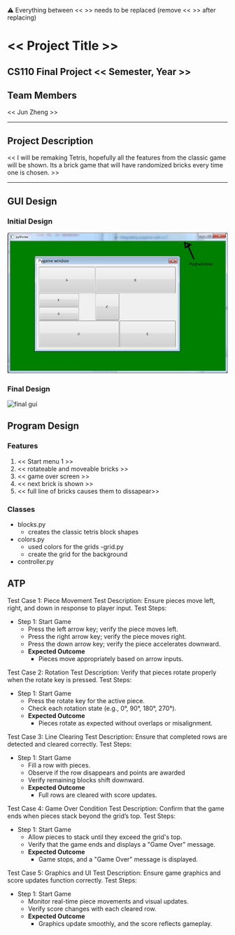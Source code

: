 
:warning: Everything between << >> needs to be replaced (remove << >> after replacing)

# << Project Title >>
## CS110 Final Project  << Semester, Year >>

## Team Members

<< Jun Zheng >>

***

## Project Description

<< I will be remaking Tetris, hopefully all the features from the classic game will be shown. Its a brick game that will have randomized bricks every time one is chosen. >>

***    

## GUI Design

### Initial Design

![initial gui](assets/gui.jpg)

### Final Design

![final gui](assets/finalgui.jpg)

## Program Design

### Features

1. << Start menu 1 >>
2. << rotateable and moveable bricks >>
3. << game over screen >>
4. << next brick is shown >>
5. << full line of bricks causes them to dissapear>>

### Classes

- blocks.py
  - creates the classic tetris block shapes
- colors.py 
  - used colors for the grids
-grid.py
  - create the grid for the background
- controller.py

## ATP

Test Case 1: Piece Movement
Test Description: Ensure pieces move left, right, and down in response to player input.
Test Steps:
- Step 1: Start Game
  - Press the left arrow key; verify the piece moves left.
  - Press the right arrow key; verify the piece moves right.
  - Press the down arrow key; verify the piece accelerates downward.
  - **Expected Outcome**
    - Pieces move appropriately based on arrow inputs.

Test Case 2: Rotation
Test Description: Verify that pieces rotate properly when the rotate key is pressed.
Test Steps:
- Step 1: Start Game
  - Press the rotate key for the active piece.
  - Check each rotation state (e.g., 0°, 90°, 180°, 270°).
  - **Expected Outcome**
    - Pieces rotate as expected without overlaps or misalignment.

Test Case 3: Line Clearing
Test Description: Ensure that completed rows are detected and cleared correctly.
Test Steps:
- Step 1: Start Game
  - Fill a row with pieces.
  - Observe if the row disappears and points are awarded
  - Verify remaining blocks shift downward.
  - **Expected Outcome**
    - Full rows are cleared with score updates.

Test Case 4: Game Over Condition
Test Description: Confirm that the game ends when pieces stack beyond the grid’s top.
Test Steps:
- Step 1: Start Game
  - Allow pieces to stack until they exceed the grid's top.
  - Verify that the game ends and displays a "Game Over" message.
  - **Expected Outcome**
    - Game stops, and a "Game Over" message is displayed.

Test Case 5: Graphics and UI
Test Description: Ensure game graphics and score updates function correctly.
Test Steps:
- Step 1: Start Game
  - Monitor real-time piece movements and visual updates.
  - Verify score changes with each cleared row.
  - **Expected Outcome**
    - Graphics update smoothly, and the score reflects gameplay.

